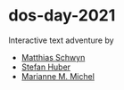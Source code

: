 # dos-day-2021

Interactive text adventure by 
* [Matthias Schwyn](https://www.weisspunkt.ch/ueber-uns.php)
* [Stefan Huber](https://signalwerk.ch/)
* [Marianne M. Michel](https://mariannemmichel.com/)
